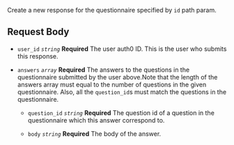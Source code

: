 Create a new response for the questionnaire specified by `id` path param.

## Request Body

- `user_id` *`string`* **Required**
    The user auth0 ID. This is the user who submits this response.

- `answers` *`array`* **Required**
    The answers to the questions in the questionnaire submitted by the user above.Note that the length of the answers array must equal to the number of questions in the given questionnaire. Also, all the `question_id`s must match the questions in the questionnaire.
 
    - `question_id` *`string`* **Required**
    The question id of a question in the questionnaire which this answer correspond to.

    - `body` *`string`* **Required**
    The body of the answer.
